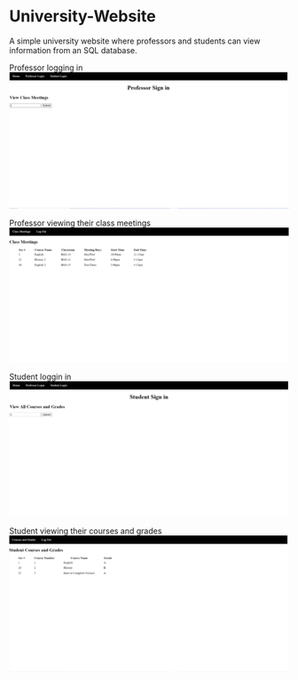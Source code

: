 # University-Website
A simple university website where professors and students can view information from an SQL database.

Professor logging in
![Screenshot1](https://github.com/jackloague1/University-Website/blob/main/university1.png)

Professor viewing their class meetings
![Screenshot2](https://github.com/jackloague1/University-Website/blob/main/university2.png)

Student loggin in
![Screenshot3](https://github.com/jackloague1/University-Website/blob/main/university3.png)

Student viewing their courses and grades
![Screenshot4](https://github.com/jackloague1/University-Website/blob/main/university4.png)
